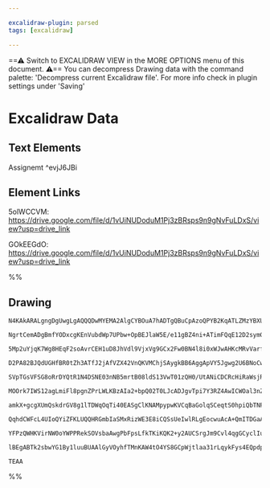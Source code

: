 ```yaml
---

excalidraw-plugin: parsed
tags: [excalidraw]

---
```

==⚠  Switch to EXCALIDRAW VIEW in the MORE OPTIONS menu of this document. ⚠== You can decompress Drawing data with the command palette: 'Decompress current Excalidraw file'. For more info check in plugin settings under 'Saving'



# Excalidraw Data

## Text Elements
Assignemt
 ^evjJ6JBi

## Element Links
5olWCCVM: https://drive.google.com/file/d/1vUiNUDoduM1Pj3zBRsps9n9gNvFuLDxS/view?usp=drive_link

GOkEEGdO: https://drive.google.com/file/d/1vUiNUDoduM1Pj3zBRsps9n9gNvFuLDxS/view?usp=drive_link

%%
## Drawing
```compressed-json
N4KAkARALgngDgUwgLgAQQQDwMYEMA2AlgCYBOuA7hADTgQBuCpAzoQPYB2KqATLZMzYBXUtiRoIACyhQ4zZAHoFAc0JRJQgEYA6bGwC2CgF7N6hbEcK4OCtptbErHALRY8RMpWdx8Q1TdIEfARcZgRmBShcZQUebQBGeISaOiCEfQQOKGZuAG1wMFAwYogSbggAVjZ8AHUAYTqANQBZFOLIWERy9M0EYmJcTWC2ksxuZwB2AAYJ7R4K/hKYcYmA

NgrtCemADgBmfYODxcgKEnVubdWp7UPbw+OpBEJlaW5E/e11gBZ4ni+ATimFQqE12D2symGaCmD2YUFIbAA1gg6tU2KRygBieIIHE4kaQTS4bCI5QIoQcYio/Do8rw6zMOC4QJZAkQABmhHw+AAyrAoehBB42XCEciamdJNw+AUBPCkQg+TABRAhWUHuSXhxwjk0PEHmwmdg1Ms9VMYbKIGThHAAJLEXWoXIAXQe7PIGXt3A4Qm5D0IlKw5VwUzZ

5Mp2uYjqK7Wg8HEqF2soAvrCEH1uD8JhVdl9VjxVg9GCx2Fw0BN4l8i0xWJwAHKcMRvVarf5beLbP7+5gAETSUAzaHZBDCD00wkpAFFghkso6XQ8hHABgPiG9s62vhUeLsQZWHkQOIjytJZPIlGRCIxtMo2GxIQhdAYFJzggpiAp4vQAKqEOvfns2GIIRmniAAFAArXYjAAIQAJUZZh/g4f5lDregADEhAAGR7TAeQUMwEAoAB+IRGQAXkvRgAH1

D2PA82BJQdUGHfBR0tZh3ATfJ2jAfVZX42VnQKVMChjSAygkBB6AggApVY5Jgwg2U6BNoCwKA2TGNBnC+XZVm0Copm2fTLlWL41l2ATY1NVBnEuf5tC+bZ/niVZ4mM7YTO3B5TmIc40F2c1tH+MKKi+Hgd1WXYeG2GySkkJ4Xi0vVgWc/4C3+Co3NBKZdn+QtLQhAULVjUUFWpWkJGxXE6rZIkSWtCkqTRDEJHpDhGWZTItLdLleX5dS1TXWF5XF

SVpTGsVFSG8oRrDYQtR1N4DSNE03nNB5mrtB08ldS13VwT01zQH0/UtANiCDCRcHiRaWsjR1zvwNMWM8nNpjzCoitjYtazLVB4mmasS3rRsEx4fKrksr4TO7PtglXbg2I42Nxxa6d0l657fVey0lxXd6N3+LceHiMK2wPANjzOvHGOY07WJHBAHgHTBUvQABBKNnm1fQoAAHS4DVKAAFU08oedYZR+aFkXDs4KAeUIIwE3zBI2xmPYW0yzz/jdJW

MOOrk7IWS12agLmiFl8pgnZPrLWLKBzAIa2+bpQ02T0LJcADJgvTpi7Y3RZ4AwICWOal3nZfSeW2VwIQoDYODwlVhN4SEVnLUPBAAAlktePU5gqUTFgk0omYgABxAB5RFJ0naviFr1T426fRen6QZhgeHTeB4Jz82BfNHMBUyq0tOzJg8kvVi2OHrImUnzdjfzAtQS5rjuHeHiS54i6B+IPm+X4ASBEEwWKjgH24MqSgq5Eqva9BarxJAx2JUlw1

amkX+gcgXUmQskdrGV8g1lTDWqOqTi40EASgClKNAMpypwKVCqBaGolqSCeqtS0hpiQbTNPfSAO17TzgOmAj0CBA6oBev6QM/cIC4B4A9CMK00ASQ6O3IKKY3pMwBPEc0fx3KgwBtwNY2wxGlgbBwJsepdjL0UXmOGCN+wsVRtndGE5iBY1nNkfai5ly4GRnqEmZN9J/AmNTI8J4ZByEUO+UgV5Hy3nvMEJ8hhXwIHfJ+H8f4AJARAuBKCsEEJyG

QqhdCWFcL4UIoQYiZFKLUQQHRGmbIaSMxRizWE3E8iCQSsUeIwlRLgEocwuAcA+QmITDGaASUMh2wPqAyAREKAwS/s1Skz8sTsj6f0kYEBsAiBAbaAc+g+QzR6TVd++JFhDJGb1MZ6QOlNR/tM9AnVuogMGcM0gozxkYQGugqBwp5l7IOekSZCoEEbxQZAC5SzxnXORCc+a0DRoFAWfsp56Q4LYNwXqc5iysjLP0LXdasBNr32+Zc/QGEjYm3wGb

YFPzQWHKVirNW0oYWPPRekSOVsbaAwgPbFpsLfkTKiKQK2+y2AUCSrgJm9Cvl4qgGCyclIuZ0oZSEKuzIERUFRXC7lgqxY8PQD/QZXEETcgABqZgmHEQEHlTIFmspWAs8yZXVHwAATWlIPa4EwtzHxbJZaK8yjB3n0NwCu9ACBZzvjcHgeVS7FDEiUNlYL/mPQ4ZKnRgyyQkCxZDGFwbiB8gQHAbgq9SHOOIM0ICCBOU9w0Tkr5EaNkVxgtUKupB

lBEgABTk2sbwYG1By1luuBUAAlGyVOyhfTMnKAW4tO4YS8GCpWjtlaa31rLqykFys4EQpdpwXGwdIBHQyKnQMzib52stJkNNTNM5aK9UQGNaB10PA4MdDOpAs4GiTrnbg67B0lDsBBBA2Bsg8n3XAJN11U1DHTexDdzC70uLFnefAS7YxqXmmkb9nBvbkWTvocVXQg741jJk5ETNNFugRBMkD47AbIZzqEK237GC/uqN6PGpSwCeo5FycIdrkwgG

TEAA
```
%%